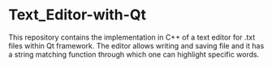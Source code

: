 # Text_Editor-with-Qt
This repository contains the implementation in C++ of a text editor for .txt files within Qt framework. The editor allows writing and saving file and it has a string matching function through which one can 
highlight specific words. 
